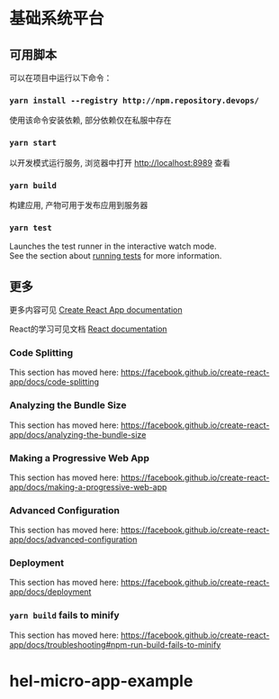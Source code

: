 # 基础系统平台

## 可用脚本

可以在项目中运行以下命令：

### `yarn install --registry http://npm.repository.devops/`

使用该命令安装依赖, 部分依赖仅在私服中存在

### `yarn start`

以开发模式运行服务, 浏览器中打开 [http://localhost:8989](http://localhost:8989) 查看

### `yarn build`

构建应用, 产物可用于发布应用到服务器

### `yarn test`

Launches the test runner in the interactive watch mode.<br />
See the section about [running tests](https://facebook.github.io/create-react-app/docs/running-tests) for more information.

## 更多

更多内容可见 [Create React App documentation](https://facebook.github.io/create-react-app/docs/getting-started)

React的学习可见文档 [React documentation](https://reactjs.org/)

### Code Splitting

This section has moved here: https://facebook.github.io/create-react-app/docs/code-splitting

### Analyzing the Bundle Size

This section has moved here: https://facebook.github.io/create-react-app/docs/analyzing-the-bundle-size

### Making a Progressive Web App

This section has moved here: https://facebook.github.io/create-react-app/docs/making-a-progressive-web-app

### Advanced Configuration

This section has moved here: https://facebook.github.io/create-react-app/docs/advanced-configuration

### Deployment

This section has moved here: https://facebook.github.io/create-react-app/docs/deployment

### `yarn build` fails to minify

This section has moved here: https://facebook.github.io/create-react-app/docs/troubleshooting#npm-run-build-fails-to-minify
# hel-micro-app-example
